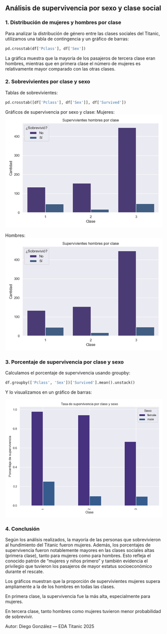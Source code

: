 ## Análisis de supervivencia por sexo y clase social

### 1. Distribución de mujeres y hombres por clase

Para analizar la distribución de género entre las clases sociales del Titanic, utilizamos una tabla de contingencia y un gráfico de barras:

```python
pd.crosstab(df['Pclass'], df['Sex'])
```

La gráfica muestra que la mayoría de los pasajeros de tercera clase eran hombres, mientras que en primera clase el número de mujeres es relativamente mayor comparado con las otras clases.

### 2. Sobrevivientes por clase y sexo

Tablas de sobrevivientes:

```python
pd.crosstab([df['Pclass'], df['Sex']], df['Survived'])
```

Gráficos de supervivencia por sexo y clase:
Mujeres:![alt text](supervivientes_hombres_por_clase.png)

Hombres:![alt text](supervivientes_hombres_por_clase.png)

### 3. Porcentaje de supervivencia por clase y sexo

Calculamos el porcentaje de supervivencia usando groupby:

```python
df.groupby(['Pclass', 'Sex'])['Survived'].mean().unstack()
```

Y lo visualizamos en un gráfico de barras:

![alt text](tasa_supervivencia_por_clase_y_sexo.png)

### 4. Conclusión

Según los análisis realizados, la mayoría de las personas que sobrevivieron al hundimiento del Titanic fueron mujeres. Además, los porcentajes de supervivencia fueron notablemente mayores en las clases sociales altas (primera clase), tanto para mujeres como para hombres. Esto refleja el conocido patrón de “mujeres y niños primero” y también evidencia el privilegio que tuvieron los pasajeros de mayor estatus socioeconómico durante el rescate.

Los gráficos muestran que la proporción de supervivientes mujeres supera ampliamente a la de los hombres en todas las clases.

En primera clase, la supervivencia fue la más alta, especialmente para mujeres.

En tercera clase, tanto hombres como mujeres tuvieron menor probabilidad de sobrevivir.

Autor: Diego González — EDA Titanic 2025
